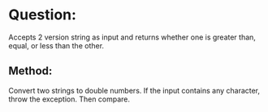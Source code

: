# Question:
Accepts 2 version string as input and returns whether one is greater than, equal, or less than the other.

## Method:
Convert two strings to double numbers. If the input contains any character, throw the exception. Then compare.
